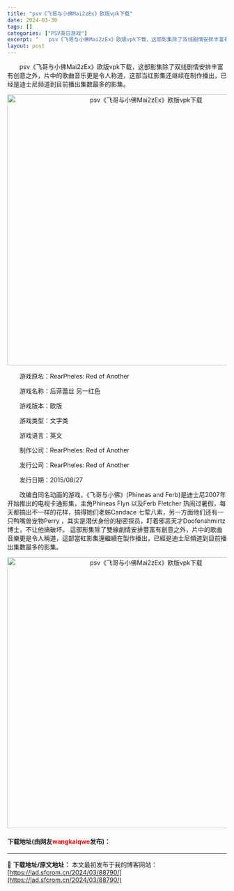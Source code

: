 ```yaml
---
title: "psv《飞哥与小佛Mai2zEx》欧版vpk下载"
date: 2024-03-30
tags: []
categories: ["PSV英日游戏"]
excerpt: "　　psv《飞哥与小佛Mai2zEx》欧版vpk下载，这部影集除了双线剧情安排丰富有创意之外，片中的歌曲音乐更是令人称道，这部当红影集还继续在制作播出，已经是迪士尼频道到目前播出集数最多的影集。 　　游戏原名：RearPheles: Red of Another 　　游戏名称：后菲蕾丝 另一红色 　&hellip;"
layout: post
---
```


 <p>　　psv《飞哥与小佛Mai2zEx》欧版vpk下载，这部影集除了双线剧情安排丰富有创意之外，片中的歌曲音乐更是令人称道，这部当红影集还继续在制作播出，已经是迪士尼频道到目前播出集数最多的影集。</p> <p align="center"><img align="" border="0" src="https://lad.sfcrom.cn/wp-content/uploads/2024/03/20240330_660776daace95.png" width="622" alt="psv《飞哥与小佛Mai2zEx》欧版vpk下载" /></p> <p>　　游戏原名：RearPheles: Red of Another</p> <p>　　游戏名称：后菲蕾丝 另一红色</p> <p>　　游戏版本：欧版</p> <p>　　游戏类型：文字类</p> <p>　　游戏语言：英文</p> <p>　　制作公司：RearPheles: Red of Another</p> <p>　　发行公司：RearPheles: Red of Another</p> <p>　　发行日期：2015/08/27</p> <p>　　改编自同名动画的游戏，《飞哥与小佛》(Phineas and Ferb)是迪士尼2007年开始推出的电视卡通影集，主角Phineas Flyn 以及Ferb Fletcher 热闹过暑假，每天都搞出不一样的花样，搞得她们老姊Candace 七荤八素，另一方面他们还有一只鸭嘴兽宠物Perry ，其实是潜伏身份的秘密探员，盯着邪恶天才Doofenshmirtz 博士，不让他搞破坏。 這部影集除了雙線劇情安排豐富有創意之外，片中的歌曲音樂更是令人稱道，這部當紅影集還繼續在製作播出，已經是迪士尼頻道到目前播出集數最多的影集。</p> <p align="center"><img align="" border="0" src="https://lad.sfcrom.cn/wp-content/uploads/2024/03/20240330_660776dbe865b.png" width="622" alt="psv《飞哥与小佛Mai2zEx》欧版vpk下载" /></p> <p><h4>下载地址(由网友<font color="red">wangkaiqwe</font>发布)：</h4></p> 

---
📖 **下载地址/原文地址：** 本文最初发布于我的博客网站：[https://lad.sfcrom.cn/2024/03/88790/](https://lad.sfcrom.cn/2024/03/88790/)
